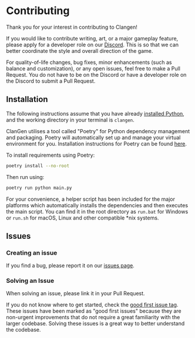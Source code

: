 # Contributing
Thank you for your interest in contributing to Clangen!

If you would like to contribute writing, art, or a major gameplay feature, please apply for a developer role on our [Discord](https://discord.gg/rnFQqyPZ7K). This is so that we can better coordinate the style and overall direction of the game.

For quality-of-life changes, bug fixes, minor enhancements (such as balance and customization), or any open issues, feel free to make a Pull Request. You do not have to be on the Discord or have a developer role on the Discord to submit a Pull Request.

## Installation
The following instructions assume that you have already [installed Python](https://www.python.org/downloads/), and the working directory in your terminal is `clangen`.

ClanGen utilises a tool called "Poetry" for Python dependency management and packaging. Poetry will automatically set up and manage your virtual environment for you. Installation instructions for Poetry can be found [here](https://python-poetry.org/docs/#installation).

To install requirements using Poetry:
```sh
poetry install --no-root
```

Then run using:
```sh
poetry run python main.py
```

For your convenience, a helper script has been included for the major platforms which automatically installs the dependencies and then executes the main script.
You can find it in the root directory as `run.bat` for Windows or `run.sh` for macOS, Linux and other compatible *nix systems.

## Issues
### Creating an issue
If you find a bug, please report it on our [issues page](https://github.com/ClanGenOfficial/clangen/issues).

### Solving an Issue
When solving an issue, please link it in your Pull Request.

If you do not know where to get started, check the [good first issue tag](https://github.com/ClanGenOfficial/clangen/issues?q=is%3Aopen+is%3Aissue+label%3A%22good+first+issue%22). These issues have been marked as "good first issues" because they are non-urgent improvements that do not require a great familiarity with the larger codebase. Solving these issues is a great way to better understand the codebase.
